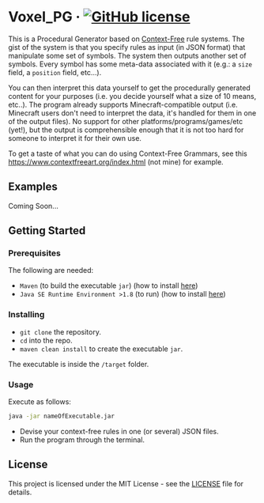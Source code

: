 # Voxel_PG &middot; [![GitHub license](https://img.shields.io/badge/license-MIT-blue.svg)](https://github.com/aks-c/Voxel_PG-v2/blob/oss_ready/LICENSE)

This is a Procedural Generator based on [Context-Free](https://en.wikipedia.org/wiki/Context-free_grammar "CFG wiki page") rule systems.
The gist of the system is that you specify rules as input (in JSON format) that manipulate some set of symbols.
The system then outputs another set of symbols.
Every symbol has some meta-data associated with it (e.g.: a `size` field, a `position` field, etc…).

You can then interpret this data yourself to get the procedurally generated content for your purposes (i.e. you decide yourself what a size of 10 means, etc..).
The program already supports Minecraft-compatible output (i.e. Minecraft users don't need to interpret the data, it's handled for them in one of the output files).
No support for other platforms/programs/games/etc (yet!), but the output is comprehensible enough that it is not too hard for someone to interpret it for their own use. 

To get a taste of what you can do using Context-Free Grammars, see this https://www.contextfreeart.org/index.html (not mine) for example.

## Examples

Coming Soon...

## Getting Started

### Prerequisites

The following are needed:
- `Maven` (to build the executable `jar`) (how to install [here](https://maven.apache.org/install.html "how to install maven"))
- `Java SE Runtime Environment >1.8` (to run) (how to install [here](http://www.oracle.com/technetwork/java/javase/downloads/jre8-downloads-2133155.html "how to install the jre"))

### Installing

- `git clone` the repository.
- `cd` into the repo.
- `maven clean install` to create the executable `jar`.

The executable is inside the `/target` folder.

### Usage

Execute as follows:
```bash
java -jar nameOfExecutable.jar
```

- Devise your context-free rules in one (or several) JSON files. 
- Run the program through the terminal.

## License

This project is licensed under the MIT License - see the [LICENSE](LICENSE) file for details.
